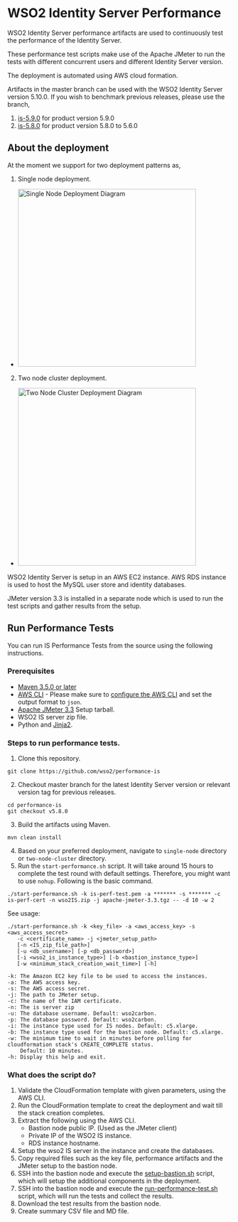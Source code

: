 # WSO2 Identity Server Performance

WSO2 Identity Server performance artifacts are used to continuously test the performance of the Identity Server.

These performance test scripts make use of the Apache JMeter to run the tests with different concurrent users and different Identity Server version.

The deployment is automated using AWS cloud formation. 

Artifacts in the master branch can be used with the WSO2 Identity Server version 5.10.0. If you wish to
 benchmark previous releases, please use the branch, 
 1. [is-5.9.0](https://github.com/wso2/performance-is/tree/is-5.9.0) for product version 5.9.0
 2. [is-5.8.0](https://github.com/wso2/performance-is/tree/is-5.8.0) for product version 5.8.0 to 5.6.0
 
## About the deployment

At the moment we support for two deployment patterns as,
1. Single node deployment.
  - <img src="common/images/deployment-diagram-singlenode.png" height="400" alt="Single Node Deployment Diagram">

2. Two node cluster deployment.
  - <img src="common/images/deployment-diagram-twonode-cluster.png" height="400" alt="Two Node Cluster Deployment Diagram">

WSO2 Identity Server is setup in an AWS EC2 instance. AWS RDS instance is used to host the MySQL user store and identity databases.

JMeter version 3.3 is installed in a separate node which is used to run the test scripts and gather results from the setup.


## Run Performance Tests

You can run IS Performance Tests from the source using the following instructions.

### Prerequisites

* [Maven 3.5.0 or later](https://maven.apache.org/download.cgi)
* [AWS CLI](https://aws.amazon.com/cli/) - Please make sure to [configure the AWS CLI](https://docs.aws.amazon.com/cli/latest/userguide/cli-chap-getting-started.html) and set the output format to `json`.
* [Apache JMeter 3.3](https://jmeter.apache.org/) Setup tarball.
* WSO2 IS server zip file.
* Python and [Jinja2](http://jinja.pocoo.org/docs/2.10/).

### Steps to run performance tests.

1. Clone this repository.

```console
git clone https://github.com/wso2/performance-is
```
2. Checkout master branch for the latest Identity Server version or relevant version tag for previous releases.
```console
cd performance-is
git checkout v5.8.0
```
3. Build the artifacts using Maven.
```console
mvn clean install
```

4. Based on your preferred deployment, navigate to `single-node` directory or `two-node-cluster` directory.
4. Run the `start-performance.sh` script. It will take around 15 hours to complete the test round with default settings. Therefore, you might want to use `nohup`. Following is the basic command.
```console
./start-performance.sh -k is-perf-test.pem -a ******* -s ******* -c is-perf-cert -n wso2IS.zip -j apache-jmeter-3.3.tgz -- -d 10 -w 2
```

See usage:

```console
./start-performance.sh -k <key_file> -a <aws_access_key> -s <aws_access_secret>
   -c <certificate_name> -j <jmeter_setup_path>
   [-n <IS_zip_file_path>]
   [-u <db_username>] [-p <db_password>]
   [-i <wso2_is_instance_type>] [-b <bastion_instance_type>]
   [-w <minimum_stack_creation_wait_time>] [-h]

-k: The Amazon EC2 key file to be used to access the instances.
-a: The AWS access key.
-s: The AWS access secret.
-j: The path to JMeter setup.
-c: The name of the IAM certificate.
-n: The is server zip
-u: The database username. Default: wso2carbon.
-p: The database password. Default: wso2carbon.
-i: The instance type used for IS nodes. Default: c5.xlarge.
-b: The instance type used for the bastion node. Default: c5.xlarge.
-w: The minimum time to wait in minutes before polling for cloudformation stack's CREATE_COMPLETE status.
    Default: 10 minutes.
-h: Display this help and exit.
```

### What does the script do?
1. Validate the CloudFormation template with given parameters, using the AWS CLI.
2. Run the CloudFormation template to creat the deployment and wait till the stack creation completes.
3. Extract the following using the AWS CLI.
   * Bastion node public IP. (Used as the JMeter client)
   * Private IP of the WSO2 IS instance.
   * RDS instance hostname.
4. Setup the wso2 IS server in the instance and create the databases.
5. Copy required files such as the key file, performance artifacts and the JMeter setup to the bastion node.
6. SSH into the bastion node and execute the [setup-bastion.sh](single-node/setup/README.md) script, which will setup the additional components in the deployment.
7. SSH into the bastion node and execute the [run-performance-test.sh](common/jmeter/README.md) script, which will run the tests and collect the results.
8. Download the test results from the bastion node.
9. Create summary CSV file and MD file.

